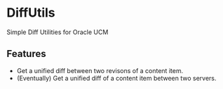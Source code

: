 DiffUtils
=========

Simple Diff Utilities for Oracle UCM

Features
--------

- Get a unified diff between two revisons of a content item.
- (Eventually) Get a unified diff of a content item between two servers.